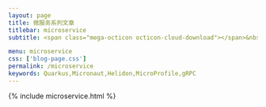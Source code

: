 ```yaml
---
layout: page
title: 微服务系列文章
titlebar: microservice
subtitle: <span class="mega-octicon octicon-cloud-download"></span>&nbsp;&nbsp;

menu: microservice
css: ['blog-page.css']
permalink: /microservice
keywords: Quarkus,Micronaut,Helidon,MicroProfile,gRPC
---
```


{% include microservice.html %}
